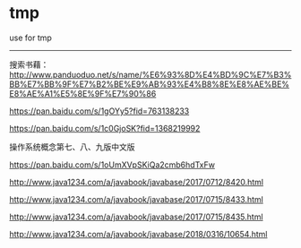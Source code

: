 # tmp
use for tmp

---

搜索书藉：http://www.panduoduo.net/s/name/%E6%93%8D%E4%BD%9C%E7%B3%BB%E7%BB%9F%E7%B2%BE%E9%AB%93%E4%B8%8E%E8%AE%BE%E8%AE%A1%E5%8E%9F%E7%90%86

https://pan.baidu.com/s/1gOYy5?fid=763138233

https://pan.baidu.com/s/1c0GjoSK?fid=1368219992


操作系统概念第七、八、九版中文版

https://pan.baidu.com/s/1oUmXVpSKiQa2cmb6hdTxFw

http://www.java1234.com/a/javabook/javabase/2017/0712/8420.html

http://www.java1234.com/a/javabook/javabase/2017/0715/8433.html

http://www.java1234.com/a/javabook/javabase/2017/0715/8435.html


http://www.java1234.com/a/javabook/javabase/2018/0316/10654.html
